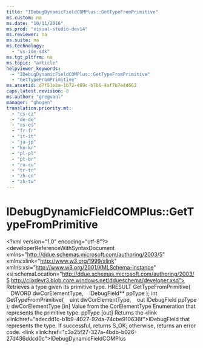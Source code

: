 ```yaml
---
title: "IDebugDynamicFieldCOMPlus::GetTypeFromPrimitive"
ms.custom: na
ms.date: "10/11/2016"
ms.prod: "visual-studio-dev14"
ms.reviewer: na
ms.suite: na
ms.technology: 
  - "vs-ide-sdk"
ms.tgt_pltfrm: na
ms.topic: "article"
helpviewer_keywords: 
  - "IDebugDynamicFieldCOMPlus::GetTypeFromPrimitive"
  - "GetTypeFromPrimitive"
ms.assetid: d7f51e2a-1b72-489c-b7b6-4af7b7e4d663
caps.latest.revision: 8
ms.author: "gregvanl"
manager: "ghogen"
translation.priority.mt: 
  - "cs-cz"
  - "de-de"
  - "es-es"
  - "fr-fr"
  - "it-it"
  - "ja-jp"
  - "ko-kr"
  - "pl-pl"
  - "pt-br"
  - "ru-ru"
  - "tr-tr"
  - "zh-cn"
  - "zh-tw"
---
```

# IDebugDynamicFieldCOMPlus::GetTypeFromPrimitive
\<?xml version="1.0" encoding="utf-8"?>
\<developerReferenceWithSyntaxDocument xmlns="http://ddue.schemas.microsoft.com/authoring/2003/5" xmlns:xlink="http://www.w3.org/1999/xlink" xmlns:xsi="http://www.w3.org/2001/XMLSchema-instance" xsi:schemaLocation="http://ddue.schemas.microsoft.com/authoring/2003/5 http://clixdevr3.blob.core.windows.net/ddueschema/developer.xsd">
  <introduction>
    <para>Retrieves a type given its primitive type.</para>
  </introduction>
  <syntaxSection>
    <legacySyntax language="cpp#">HRESULT GetTypeFromPrimitive(
   DWORD         <parameterReference>dwCorElementType</parameterReference>,
   IDebugField** <parameterReference>ppType</parameterReference>
);</legacySyntax>
    <legacySyntax language="c#">int GetTypeFromPrimitive(
   uint            <parameterReference>dwCorElementType</parameterReference>,
   out IDebugField <parameterReference>ppType</parameterReference>
);</legacySyntax>
  </syntaxSection>
  <parameters>
    <content>
      <definitionTable>
        <definedTerm>
          <parameterReference>dwCorElementType</parameterReference>
        </definedTerm>
        <definition>
          <para>[in] Value from the CorElementType Enumeration that represents the primitive type.</para>
        </definition>
        <definedTerm>
          <parameterReference>ppType</parameterReference>
        </definedTerm>
        <definition>
          <para>[out] Returns the \<link xlink:href="adecdd1c-b1b9-4027-92da-74cbe910636f">IDebugField</link> that represents the type.</para>
        </definition>
      </definitionTable>
    </content>
  </parameters>
  <returnValue>
    <content>
      <para>If successful, returns <languageKeyword>S_OK</languageKeyword>; otherwise, returns an error code. </para>
    </content>
  </returnValue>
  <relatedTopics>
\<link xlink:href="c3a25f27-327a-4bdb-b026-27d436ddcd0c">IDebugDynamicFieldCOMPlus</link>
</relatedTopics>
</developerReferenceWithSyntaxDocument>